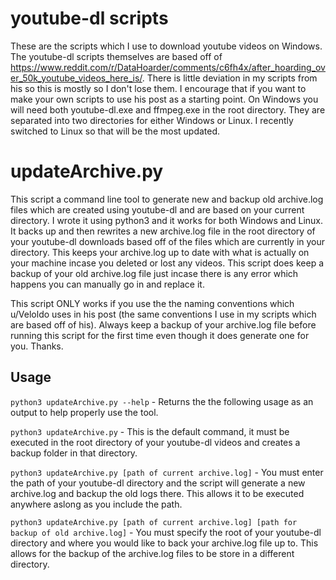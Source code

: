 # youtube-dl scripts
These are the scripts which I use to download youtube videos on Windows. The youtube-dl scripts themselves are based off of https://www.reddit.com/r/DataHoarder/comments/c6fh4x/after_hoarding_over_50k_youtube_videos_here_is/. There is little deviation in my scripts from his so this is mostly so I don't lose them. I encourage that if you want to make your own scripts to use his post as a starting point. On Windows you will need both youtube-dl.exe and ffmpeg.exe in the root directory. They are separated into two directories for either Windows or Linux. I recently switched to Linux so that will be the most updated.

# updateArchive.py
This script a command line tool to generate new and backup old archive.log files which are created using youtube-dl and are based on your current directory. I wrote it using python3 and it works for both Windows and Linux. It backs up and then rewrites a new archive.log file in the root directory of your youtube-dl downloads based off of the files which are currently in your directory. This keeps your archive.log up to date with what is actually on your machine incase you deleted or lost any videos. This script does keep a backup of your old archive.log file just incase there is any error which happens you can manually go in and replace it.

This script ONLY works if you use the the naming conventions which u/Veloldo uses in his post (the same conventions I use in my scripts which are based off of his). Always keep a backup of your archive.log file before running this script for the first time even though it does generate one for you. Thanks.

## Usage
`python3 updateArchive.py --help` - Returns the the following usage as an output to help properly use the tool.

`python3 updateArchive.py` - This is the default command, it must be executed in the root directory of your youtube-dl videos and creates a backup folder in that directory.

`python3 updateArchive.py [path of current archive.log]` - You must enter the path of your youtube-dl directory and the script will generate a new archive.log and backup the old logs there. This allows it to be executed anywhere aslong as you include the path.
  
`python3 updateArchive.py [path of current archive.log] [path for backup of old archive.log]` - You must specify the root of your youtube-dl directory and where you would like to back your archive.log file up to. This allows for the backup of the archive.log files to be store in a different directory.
